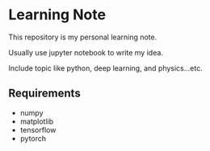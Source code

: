 # Learning Note

This repository is my personal learning note.

Usually use jupyter notebook to write my idea.

Include topic like python, deep learning, and physics...etc.

## Requirements

* numpy
* matplotlib
* tensorflow
* pytorch

